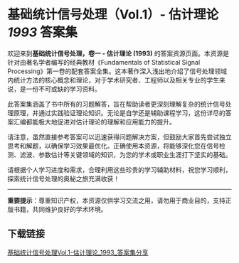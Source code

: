 # 基础统计信号处理（Vol.1）- 估计理论 _1993_ 答案集

欢迎来到**基础统计信号处理，卷一 - 估计理论 (1993)** 的答案资源页面。本资源是针对由著名学者编写的经典教材《Fundamentals of Statistical Signal Processing》第一卷的配套答案全集。这本著作深入浅出地介绍了信号处理领域内统计方法的核心概念和理论，对于学术研究者、工程师以及相关专业的学生来说，是一份不可或缺的学习资料。

此答案集涵盖了书中所有的习题解答，旨在帮助读者更深刻理解复杂的统计信号处理原理，并通过实践验证理论知识。无论是自学还是辅助课程学习，这份详尽的答案汇编都能极大地促进对估计理论的理解和应用能力的提升。

请注意，虽然直接参考答案可以迅速获得问题解决方案，但鼓励大家首先尝试独立思考和解题，以确保学习效果最优化。正确使用本资源，将能够深化您在信号检测、滤波、参数估计等关键领域的知识，为您的学术或职业生涯打下坚实的基础。

请根据个人学习进度和需求，合理利用这些珍贵的学习辅助材料，祝您学习顺利，探索统计信号处理的奥秘之旅充满收获！

---

**重要提示**：尊重知识产权，本资源仅供学习交流之用，请勿用于商业目的，支持正版书籍，共同维护良好的学术环境。

## 下载链接

[基础统计信号处理Vol.1-估计理论_1993_答案集分享](https://pan.quark.cn/s/05cd352ea036)